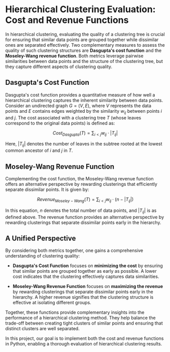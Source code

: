 # Hierarchical Clustering Evaluation: Cost and Revenue Functions

In hierarchical clustering, evaluating the quality of a clustering tree is crucial for ensuring that similar data points are grouped together while dissimilar ones are separated effectively. Two complementary measures to assess the quality of such clustering structures are **Dasgupta's cost function** and the **Moseley-Wang revenue function**. Both metrics leverage pairwise similarities between data points and the structure of the clustering tree, but they capture different aspects of clustering quality.

## Dasgupta's Cost Function

Dasgupta's cost function provides a quantitative measure of how well a hierarchical clustering captures the inherent similarity between data points. Consider an undirected graph $G = (V, E)$, where $V$ represents the data points and $E$ contains edges weighted by the similarity $w_{ij}$ between points $i$ and $j$. The cost associated with a clustering tree $T$ (whose leaves correspond to the original data points) is defined as:


$$ Cost_{Dasgupta}(T) = \sum_{i<j} w_{ij} \cdot |T_{ij}| $$



Here, $|T_{ij}|$ denotes the number of leaves in the subtree rooted at the lowest common ancestor of $i$ and $j$ in $T$.

## Moseley-Wang Revenue Function

Complementing the cost function, the Moseley-Wang revenue function offers an alternative perspective by rewarding clusterings that efficiently separate dissimilar points. It is given by:


$$ Revenue_{Moseley-Wang}(T) = \sum_{i<j} w_{ij} \cdot (n - |T_{ij}|) $$
 

In this equation, $n$ denotes the total number of data points, and $|T_{ij}|$ is as defined above. The revenue function provides an alternative perspective by rewarding clusterings that separate dissimilar points early in the hierarchy.

## A Unified Perspective

By considering both metrics together, one gains a comprehensive understanding of clustering quality:

- **Dasgupta's Cost Function** focuses on **minimizing the cost** by ensuring that similar points are grouped together as early as possible. A lower cost indicates that the clustering effectively captures data similarities.
  
- **Moseley-Wang Revenue Function** focuses on **maximizing the revenue** by rewarding clusterings that separate dissimilar points early in the hierarchy. A higher revenue signifies that the clustering structure is effective at isolating different groups.

Together, these functions provide complementary insights into the performance of a hierarchical clustering method. They help balance the trade-off between creating tight clusters of similar points and ensuring that distinct clusters are well separated.

In this project, our goal is to implement both the cost and revenue functions in Python, enabling a thorough evaluation of hierarchical clustering results.
